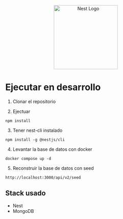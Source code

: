 <p align="center">
  <a href="http://nestjs.com/" target="blank"><img src="https://nestjs.com/img/logo-small.svg" width="200" alt="Nest Logo" /></a>
</p>


# Ejecutar en desarrollo

1. Clonar el repositorio

2. Ejectuar
```
npm install
```

3. Tener nest-cli instalado
```
npm install -g @nestjs/cli
```

4. Levantar la base de datos con docker
```
docker compose up -d
```

5. Reconstruir la base de datos con seed
```
http://localhost:3000/api/v2/seed
```

## Stack usado
* Nest
* MongoDB
